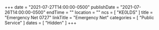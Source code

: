 +++
date = "2021-07-27T14:00:00-0500"
publishDate = "2021-07-26T14:00:00-0500"
endTime = ""
location = ""
ncs = [ "KE0LDS" ]
title = "Emergency Net 0727"
linkTitle = "Emergency Net"
categories = [ "Public Service" ]
dates = [ "Hidden" ]
+++
